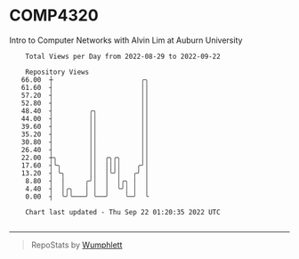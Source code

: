 # COMP4320
Intro to Computer Networks with Alvin Lim at Auburn University

```
    Total Views per Day from 2022-08-29 to 2022-09-22

    Repository Views
   66.00  ┼                      ╭╮
   61.60  ┤                      ││
   57.20  ┤                      ││
   52.80  ┤                      ││
   48.40  ┤         ╭╮           ││
   44.00  ┤         ││           ││
   39.60  ┤         ││           ││
   35.20  ┤         ││           ││
   30.80  ┤         ││           ││
   26.40  ┤         ││           ││
   22.00  ┼╮        ││  ╭╮╭╮     ││
   17.60  ┤╰╮       ││  ││││    ╭╯│
   13.20  ┤ ╰╮      ││  │╰╯│   ╭╯ │
    8.80  ┤  │     ╭╯│  │  │╭╮ │  │
    4.40  ┤  │╭╮   │ │  │  ╰╯│ │  │
    0.00  ┤  ╰╯╰───╯ ╰──╯    ╰─╯  ╰

    Chart last updated - Thu Sep 22 01:20:35 2022 UTC
    
```

---

> RepoStats by [Wumphlett](https://github.com/Wumphlett)
